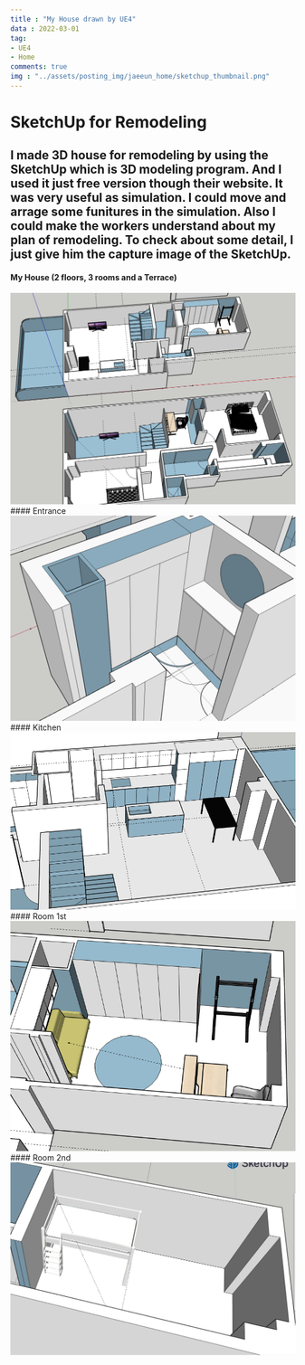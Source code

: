 ```yaml
---
title : "My House drawn by UE4"
data : 2022-03-01
tag:
- UE4
- Home
comments: true
img : "../assets/posting_img/jaeeun_home/sketchup_thumbnail.png"
---
```


# SketchUp for Remodeling

I made 3D house for remodeling by using the SketchUp which is 3D modeling program.
And I used it just free version though their website.
It was very useful as simulation.
I could move and arrage some funitures in the simulation.
Also I could make the workers understand about my plan of remodeling.
To check about some detail, I just give him the capture image of the SketchUp.
---

#### My House (2 floors, 3 rooms and a Terrace)
<img src="../assets/posting_img/jaeeun_home/sketchup_all.png"/>
#### Entrance
<img src="../assets/posting_img/jaeeun_home/sketchup_entrance.png"/>
#### Kitchen
<img src="../assets/posting_img/jaeeun_home/sketchup_kitchen.png"/>
#### Room 1st
<img src="../assets/posting_img/jaeeun_home/sketchup_room1.png"/>
#### Room 2nd
<img src="../assets/posting_img/jaeeun_home/sketchup_room2.png"/>
